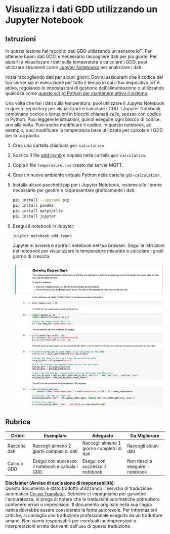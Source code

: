 <!--
CO_OP_TRANSLATOR_METADATA:
{
  "original_hash": "1e21b012c6685f8bf73e0e76cdca3347",
  "translation_date": "2025-08-25T16:46:05+00:00",
  "source_file": "2-farm/lessons/1-predict-plant-growth/assignment.md",
  "language_code": "it"
}
-->
# Visualizza i dati GDD utilizzando un Jupyter Notebook

## Istruzioni

In questa lezione hai raccolto dati GDD utilizzando un sensore IoT. Per ottenere buoni dati GDD, è necessario raccogliere dati per più giorni. Per aiutarti a visualizzare i dati sulla temperatura e calcolare i GDD, puoi utilizzare strumenti come [Jupyter Notebooks](https://jupyter.org) per analizzare i dati.

Inizia raccogliendo dati per alcuni giorni. Dovrai assicurarti che il codice del tuo server sia in esecuzione per tutto il tempo in cui il tuo dispositivo IoT è attivo, regolando le impostazioni di gestione dell'alimentazione o utilizzando qualcosa come [questo script Python per mantenere attivo il sistema](https://github.com/jaqsparow/keep-system-active).

Una volta che hai i dati sulla temperatura, puoi utilizzare il Jupyter Notebook in questo repository per visualizzarli e calcolare i GDD. I Jupyter Notebook combinano codice e istruzioni in blocchi chiamati *celle*, spesso con codice in Python. Puoi leggere le istruzioni, quindi eseguire ogni blocco di codice, uno alla volta. Puoi anche modificare il codice. In questo notebook, ad esempio, puoi modificare la temperatura base utilizzata per calcolare i GDD per la tua pianta.

1. Crea una cartella chiamata `gdd-calculation`

1. Scarica il file [gdd.ipynb](../../../../../2-farm/lessons/1-predict-plant-growth/code-notebook/gdd.ipynb) e copialo nella cartella `gdd-calculation`.

1. Copia il file `temperature.csv` creato dal server MQTT.

1. Crea un nuovo ambiente virtuale Python nella cartella `gdd-calculation`.

1. Installa alcuni pacchetti pip per i Jupyter Notebook, insieme alle librerie necessarie per gestire e rappresentare graficamente i dati:

    ```sh
    pip install --upgrade pip
    pip install pandas
    pip install matplotlib
    pip install jupyter
    ```

1. Esegui il notebook in Jupyter:

    ```sh
    jupyter notebook gdd.ipynb
    ```

    Jupyter si avvierà e aprirà il notebook nel tuo browser. Segui le istruzioni nel notebook per visualizzare le temperature misurate e calcolare i gradi giorno di crescita.

    ![Il jupyter notebook](../../../../../translated_images/gdd-jupyter-notebook.c5b52cf21094f158a61f47f455490fd95f1729777ff90861a4521820bf354cdc.it.png)

## Rubrica

| Criteri | Esemplare | Adeguato | Da Migliorare |
| -------- | --------- | -------- | ------------- |
| Raccolta dati | Raccogli almeno 2 giorni completi di dati | Raccogli almeno 1 giorno completo di dati | Raccogli alcuni dati |
| Calcolo GDD | Esegui con successo il notebook e calcola i GDD | Esegui con successo il notebook | Non riesci a eseguire il notebook |

**Disclaimer (Avviso di esclusione di responsabilità)**:  
Questo documento è stato tradotto utilizzando il servizio di traduzione automatica [Co-op Translator](https://github.com/Azure/co-op-translator). Sebbene ci impegniamo per garantire l'accuratezza, si prega di notare che le traduzioni automatiche potrebbero contenere errori o imprecisioni. Il documento originale nella sua lingua nativa dovrebbe essere considerato la fonte autorevole. Per informazioni critiche, si consiglia una traduzione professionale eseguita da un traduttore umano. Non siamo responsabili per eventuali incomprensioni o interpretazioni errate derivanti dall'uso di questa traduzione.